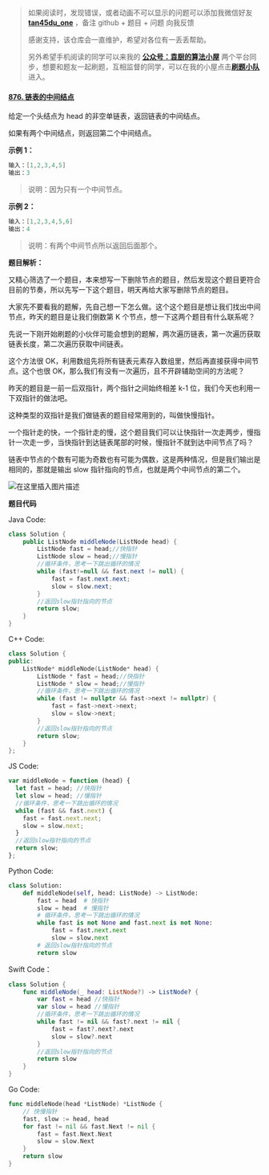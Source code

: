 > 如果阅读时，发现错误，或者动画不可以显示的问题可以添加我微信好友 **[tan45du_one](https://raw.githubusercontent.com/tan45du/tan45du.github.io/master/个人微信.15egrcgqd94w.jpg)** ，备注 github + 题目 + 问题 向我反馈
>
> 感谢支持，该仓库会一直维护，希望对各位有一丢丢帮助。
>
> 另外希望手机阅读的同学可以来我的 <u>[**公众号：袁厨的算法小屋**](https://raw.githubusercontent.com/tan45du/test/master/微信图片_20210320152235.2pthdebvh1c0.png)</u> 两个平台同步，想要和题友一起刷题，互相监督的同学，可以在我的小屋点击<u>[**刷题小队**](https://raw.githubusercontent.com/tan45du/test/master/微信图片_20210320152235.2pthdebvh1c0.png)</u>进入。

#### [876. 链表的中间结点](https://leetcode-cn.com/problems/middle-of-the-linked-list/)

给定一个头结点为 head 的非空单链表，返回链表的中间结点。

如果有两个中间结点，则返回第二个中间结点。

**示例 1：**

```java
输入：[1,2,3,4,5]
输出：3
```

> 说明：因为只有一个中间节点。

**示例 2：**

```java
输入：[1,2,3,4,5,6]
输出：4
```

> 说明：有两个中间节点所以返回后面那个。

**题目解析：**

又精心筛选了一个题目，本来想写一下删除节点的题目，然后发现这个题目更符合目前的节奏，所以先写一下这个题目，明天再给大家写删除节点的题目。

大家先不要看我的题解，先自己想一下怎么做。这个这个题目是想让我们找出中间节点，昨天的题目是让我们倒数第 K 个节点，想一下这两个题目有什么联系呢？

先说一下刚开始刷题的小伙伴可能会想到的题解，两次遍历链表，第一次遍历获取链表长度，第二次遍历获取中间链表。

这个方法很 OK，利用数组先将所有链表元素存入数组里，然后再直接获得中间节点。这个也很 OK，那么我们有没有一次遍历，且不开辟辅助空间的方法呢？

昨天的题目是一前一后双指针，两个指针之间始终相差 k-1 位，我们今天也利用一下双指针的做法吧。

这种类型的双指针是我们做链表的题目经常用到的，叫做快慢指针。

一个指针走的快，一个指针走的慢，这个题目我们可以让快指针一次走两步，慢指针一次走一步，当快指针到达链表尾部的时候，慢指针不就到达中间节点了吗？

链表中节点的个数有可能为奇数也有可能为偶数，这是两种情况，但是我们输出是相同的，那就是输出 slow 指针指向的节点，也就是两个中间节点的第二个。

![在这里插入图片描述](https://img-blog.csdnimg.cn/20210321131249789.gif)

**题目代码**

Java Code:

```java
class Solution {
    public ListNode middleNode(ListNode head) {
        ListNode fast = head;//快指针
        ListNode slow = head;//慢指针
        //循环条件，思考一下跳出循环的情况
        while (fast!=null && fast.next != null) {
            fast = fast.next.next;
            slow = slow.next;
        }
        //返回slow指针指向的节点
        return slow;
    }
}
```

C++ Code:

```cpp
class Solution {
public:
    ListNode* middleNode(ListNode* head) {
        ListNode * fast = head;//快指针
        ListNode * slow = head;//慢指针
        //循环条件，思考一下跳出循环的情况
        while (fast != nullptr && fast->next != nullptr) {
            fast = fast->next->next;
            slow = slow->next;
        }
        //返回slow指针指向的节点
        return slow;
    }
};
```

JS Code:

```js
var middleNode = function (head) {
  let fast = head; //快指针
  let slow = head; //慢指针
  //循环条件，思考一下跳出循环的情况
  while (fast && fast.next) {
    fast = fast.next.next;
    slow = slow.next;
  }
  //返回slow指针指向的节点
  return slow;
};
```

Python Code:

```python
class Solution:
    def middleNode(self, head: ListNode) -> ListNode:
        fast = head  # 快指针
        slow = head  # 慢指针
        # 循环条件，思考一下跳出循环的情况
        while fast is not None and fast.next is not None:
            fast = fast.next.next
            slow = slow.next
        # 返回slow指针指向的节点
        return slow
```

Swift Code：

```swift
class Solution {
    func middleNode(_ head: ListNode?) -> ListNode? {
        var fast = head //快指针
        var slow = head //慢指针
        //循环条件，思考一下跳出循环的情况
        while fast != nil && fast?.next != nil {
            fast = fast?.next?.next
            slow = slow?.next
        }
        //返回slow指针指向的节点
        return slow
    }
}
```

Go Code:

```go
func middleNode(head *ListNode) *ListNode {
	// 快慢指针
    fast, slow := head, head
    for fast != nil && fast.Next != nil {
        fast = fast.Next.Next
        slow = slow.Next
    }
    return slow
}
```

